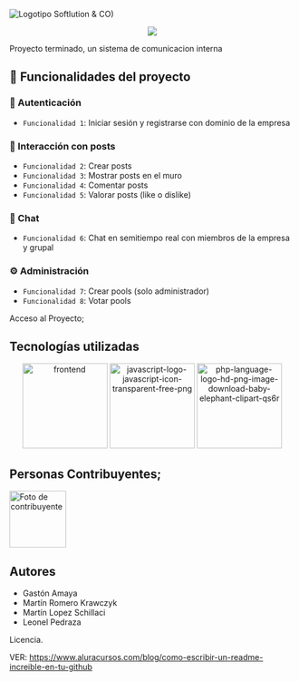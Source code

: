 ![Logotipo Softlution & CO)](https://github.com/user-attachments/assets/4dc8180c-d971-4f43-a982-1674b3cf585b)


<p align="center">
  <img src="https://img.shields.io/badge/STATUS-FINALIZADO-brightgreen">
</p>

Proyecto terminado, un sistema de comunicacion interna

## :hammer: Funcionalidades del proyecto

### :key: Autenticación
- `Funcionalidad 1`: Iniciar sesión y registrarse con dominio de la empresa  

### :memo: Interacción con posts
- `Funcionalidad 2`: Crear posts  
- `Funcionalidad 3`: Mostrar posts en el muro  
- `Funcionalidad 4`: Comentar posts  
- `Funcionalidad 5`: Valorar posts (like o dislike)  

### :speech_balloon: Chat
- `Funcionalidad 6`: Chat en semitiempo real con miembros de la empresa y grupal  

### :gear: Administración
- `Funcionalidad 7`: Crear pools (solo administrador)  
- `Funcionalidad 8`: Votar pools  
  
Acceso al Proyecto;
## Tecnologías utilizadas

<p align="center">
  <img width="150" height="150" alt="frontend" src="https://github.com/user-attachments/assets/bf21544b-c7a7-40c7-b402-2c7d21b3928b" />
  <img width="150" height="150" alt="javascript-logo-javascript-icon-transparent-free-png" src="https://github.com/user-attachments/assets/a2540c70-46c0-4286-8432-12383e0356a4" />
  <img width="150" height="150" alt="php-language-logo-hd-png-image-download-baby-elephant-clipart-qs6r" src="https://github.com/user-attachments/assets/f95035ec-8188-4241-a267-abc19f3c024e" />

</p>

## Personas Contribuyentes;
<a href="https://github.com/chispamaya/SoftLution-CO/graphs/contributors">
 <a href="https://github.com/chispamaya/SoftLution-CO/graphs/contributors">
  <img src="https://github.com/user-attachments/assets/58251b39-fee5-466f-87cb-3f37fc61dad2" alt="Foto de contribuyente" height="100"/>
</a>



## Autores

- Gastón Amaya
- Martín Romero Krawczyk
- Martín Lopez Schillaci
- Leonel Pedraza

Licencia.

VER: https://www.aluracursos.com/blog/como-escribir-un-readme-increible-en-tu-github
